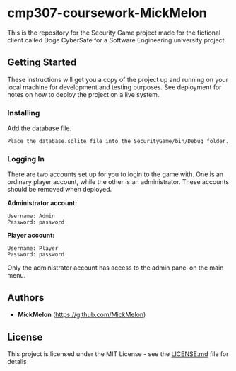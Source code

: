 # cmp307-coursework-MickMelon

This is the repository for the Security Game project made for the fictional client called Doge CyberSafe for a Software Engineering university project.

## Getting Started

These instructions will get you a copy of the project up and running on your local machine for development and testing purposes. See deployment for notes on how to deploy the project on a live system.

### Installing

Add the database file.

```
Place the database.sqlite file into the SecurityGame/bin/Debug folder.
```

### Logging In

There are two accounts set up for you to login to the game with. One is an ordinary player account, while the other is an administrator. These accounts should be removed when deployed.

**Administrator account:**
```
Username: Admin
Password: password
```

**Player account:**
```
Username: Player
Password: password
```

Only the administrator account has access to the admin panel on the main menu.

## Authors

* **MickMelon** (https://github.com/MickMelon)

## License

This project is licensed under the MIT License - see the [LICENSE.md](LICENSE.md) file for details
